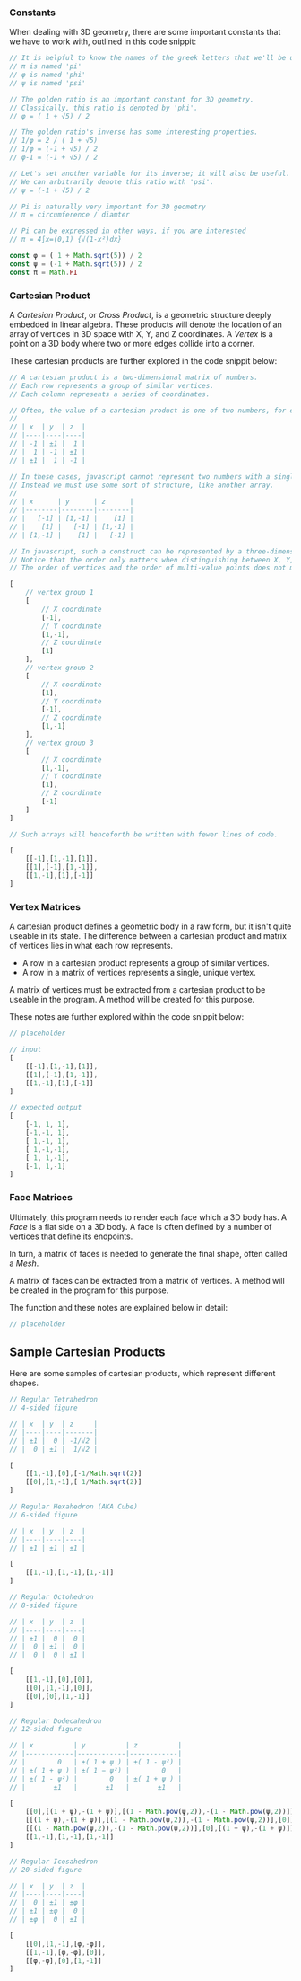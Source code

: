 
### Constants
When dealing with 3D geometry, there are some important constants that we have to work with, outlined in this code snippit:

~~~js
// It is helpful to know the names of the greek letters that we'll be using
// π is named 'pi'
// φ is named 'phi'
// ψ is named 'psi'

// The golden ratio is an important constant for 3D geometry.
// Classically, this ratio is denoted by 'phi'.
// φ = ( 1 + √5) / 2

// The golden ratio's inverse has some interesting properties.
// 1/φ = 2 / ( 1 + √5)
// 1/φ = (-1 + √5) / 2
// φ-1 = (-1 + √5) / 2

// Let's set another variable for its inverse; it will also be useful.
// We can arbitrarily denote this ratio with 'psi'.
// ψ = (-1 + √5) / 2

// Pi is naturally very important for 3D geometry
// π = circumference / diamter

// Pi can be expressed in other ways, if you are interested
// π = 4∫x=(0,1) {√(1-x²)dx}

const φ = ( 1 + Math.sqrt(5)) / 2
const ψ = (-1 + Math.sqrt(5)) / 2
const π = Math.PI

~~~

### Cartesian Product
A *Cartesian Product*, or *Cross Product*, is a geometric structure deeply embedded in linear algebra. These products will denote the location of an array of vertices in 3D space with X, Y, and Z coordinates. A *Vertex* is a point on a 3D body where two or more edges collide into a corner.

These cartesian products are further explored in the code snippit below:

~~~js
// A cartesian product is a two-dimensional matrix of numbers.
// Each row represents a group of similar vertices.
// Each column represents a series of coordinates.

// Often, the value of a cartesian product is one of two numbers, for example ±1.
//
// | x  | y  | z  |
// |----|----|----|
// | -1 | ±1 |  1 |
// |  1 | -1 | ±1 |
// | ±1 |  1 | -1 |

// In these cases, javascript cannot represent two numbers with a single float value.
// Instead we must use some sort of structure, like another array.
//
// | x      | y      | z      |
// |--------|--------|--------|
// |   [-1] | [1,-1] |    [1] |
// |    [1] |   [-1] | [1,-1] |
// | [1,-1] |    [1] |   [-1] |

// In javascript, such a construct can be represented by a three-dimensional array.
// Notice that the order only matters when distinguishing between X, Y, and Z coordinates.
// The order of vertices and the order of multi-value points does not make a difference.

[
	// vertex group 1
	[
		// X coordinate
		[-1],
		// Y coordinate
		[1,-1],
		// Z coordinate
		[1]
	],
	// vertex group 2
	[
		// X coordinate
		[1],
		// Y coordinate
		[-1],
		// Z coordinate
		[1,-1]
	],
	// vertex group 3
	[
		// X coordinate
		[1,-1],
		// Y coordinate
		[1],
		// Z coordinate
		[-1]
	]
]

// Such arrays will henceforth be written with fewer lines of code.

[
	[[-1],[1,-1],[1]],
	[[1],[-1],[1,-1]],
	[[1,-1],[1],[-1]]
]

~~~

### Vertex Matrices
A cartesian product defines a geometric body in a raw form, but it isn't quite useable in its state. The difference between a cartesian product and matrix of vertices lies in what each row represents.
- A row in a cartesian product represents a group of similar vertices.
- A row in a matrix of vertices represents a single, unique vertex.

A matrix of vertices must be extracted from a cartesian product to be useable in the program. A method will be created for this purpose.

These notes are further explored within the code snippit below:

~~~js
// placeholder

// input
[
	[[-1],[1,-1],[1]],
	[[1],[-1],[1,-1]],
	[[1,-1],[1],[-1]]
]

// expected output
[
	[-1, 1, 1],
	[-1,-1, 1],
	[ 1,-1, 1],
	[ 1,-1,-1],
	[ 1, 1,-1],
	[-1, 1,-1]
]

~~~

### Face Matrices
Ultimately, this program needs to render each face which a 3D body has. A *Face* is a flat side on a 3D body. A face is often defined by a number of vertices that define its endpoints.

In turn, a matrix of faces is needed to generate the final shape, often called a *Mesh*.

A matrix of faces can be extracted from a matrix of vertices. A method will be created in the program for this purpose.

The function and these notes are explained below in detail:

~~~js
// placeholder
~~~

## Sample Cartesian Products
Here are some samples of cartesian products, which represent different shapes.


~~~js
// Regular Tetrahedron
// 4-sided figure

// | x  | y  | z     |
// |----|----|-------|
// | ±1 |  0 | -1/√2 |
// |  0 | ±1 |  1/√2 |

[
	[[1,-1],[0],[-1/Math.sqrt(2)]
	[[0],[1,-1],[ 1/Math.sqrt(2)]
]
~~~

~~~js
// Regular Hexahedron (AKA Cube)
// 6-sided figure

// | x  | y  | z  |
// |----|----|----|
// | ±1 | ±1 | ±1 |

[
	[[1,-1],[1,-1],[1,-1]]
]
~~~

~~~js
// Regular Octohedron
// 8-sided figure

// | x  | y  | z  |
// |----|----|----|
// | ±1 |  0 |  0 |
// |  0 | ±1 |  0 |
// |  0 |  0 | ±1 |

[
	[[1,-1],[0],[0]],
	[[0],[1,-1],[0]],
	[[0],[0],[1,-1]]
]
~~~

~~~js
// Regular Dodecahedron
// 12-sided figure

// | x          | y          | z          |
// |------------|------------|------------|
// |        0   | ±( 1 + ψ ) | ±( 1 - ψ²) |
// | ±( 1 + ψ ) | ±( 1 − ψ²) |        0   |
// | ±( 1 - ψ²) |        0   | ±( 1 + ψ ) |
// |       ±1   |       ±1   |       ±1   |

[
	[[0],[(1 + ψ),-(1 + ψ)],[(1 - Math.pow(ψ,2)),-(1 - Math.pow(ψ,2))]],
	[[(1 + ψ),-(1 + ψ)],[(1 - Math.pow(ψ,2)),-(1 - Math.pow(ψ,2))],[0]],
	[[(1 - Math.pow(ψ,2)),-(1 - Math.pow(ψ,2))],[0],[(1 + ψ),-(1 + ψ)]],
	[[1,-1],[1,-1],[1,-1]]
]
~~~

~~~js
// Regular Icosahedron
// 20-sided figure

// | x  | y  | z  |
// |----|----|----|
// |  0 | ±1 | ±φ |
// | ±1 | ±φ |  0 |
// | ±φ |  0 | ±1 |

[
	[[0],[1,-1],[φ,-φ]],
	[[1,-1],[φ,-φ],[0]],
	[[φ,-φ],[0],[1,-1]]
]
~~~

<!--
## More Info
**twenty sides information:**
~~~js
// cartesian product
[ 0, ±1, ±φ]
[±1, ±φ,  0]
[±φ,  0, ±1]

const d20_vertices = [
		[-1,  φ,  0],
		[ 1,  φ,  0],
		[-1, -φ,  0],
		[ 1, -φ,  0],
		[ 0, -1,  φ],
		[ 0,  1,  φ],
		[ 0, -1, -φ],
		[ 0,  1, -φ],
		[ φ,  0, -1],
		[ φ,  0,  1],
		[-φ,  0, -1],
		[-φ,  0,  1]
	];

// coordinates equate to
// pt1 pt2 pt3 num
// the pts can be found in vertices
// the pts are a reference to the index of the vertices array
// the num is literally just the resulting number on the face
const d20_faces = [
	[ 0, 11,  5,  1],
	[ 0,  5,  1,  2],
	[ 0,  1,  7,  3],
	[ 0,  7, 10,  4],
	[ 0, 10, 11,  5],
	[ 1,  5,  9,  6],
	[ 5, 11,  4,  7],
	[11, 10,  2,  8],
	[10,  7,  6,  9],
	[ 7,  1,  8, 10],
	[ 3,  9,  4, 11],
	[ 3,  4,  2, 12],
	[ 3,  2,  6, 13],
	[ 3,  6,  8, 14],
	[ 3,  8,  9, 15],
	[ 4,  9,  5, 16],
	[ 2,  4, 11, 17],
	[ 6,  2, 10, 18],
	[ 8,  6,  7, 19],
	[ 9,  8,  1, 20]
]
~~~ -->
